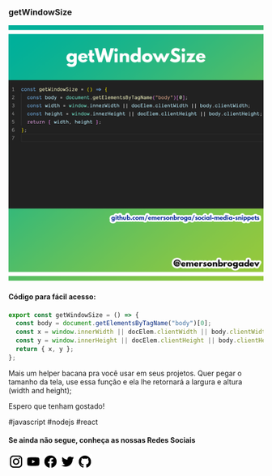 ### getWindowSize

![getWindowSize](https://github.com/emersonbroga/social-media-snippets/blob/master/content/2020-01-08/1080x1080-get-window-size.png)

#### Código para fácil acesso:

```js
export const getWindowSize = () => {
  const body = document.getElementsByTagName("body")[0];
  const x = window.innerWidth || docElem.clientWidth || body.clientWidth;
  const y = window.innerHeight || docElem.clientHeight || body.clientHeight;
  return { x, y };
};
```

Mais um helper bacana pra você usar em seus projetos. Quer pegar o tamanho da tela, use essa função e ela lhe retornará a largura e altura (width and height);

Espero que tenham gostado!

\#javascript \#nodejs \#react

#### Se ainda não segue, conheça as nossas Redes Sociais

[![instagram.com/emersonbrogadev](https://github.com/emersonbroga/social-media-snippets/blob/master/static/instagram.png?raw=true)](https://www.instagram.com/emersonbrogadev/)
[![youtube.com/c/emersonbrogadev](https://github.com/emersonbroga/social-media-snippets/blob/master/static/youtube.png?raw=true)](https://www.youtube.com/c/emersonbroga/)
[![facebook.com/emersonbrogadev](https://github.com/emersonbroga/social-media-snippets/blob/master/static/facebook.png?raw=true)](https://www.facebook.com/emersonbrogadev/)
[![twitter.com/emersonbrogadev](https://github.com/emersonbroga/social-media-snippets/blob/master/static/twitter.png?raw=true)](https://www.twitter.com/emersonbrogadev/)
[![github.com/emersonbroga](https://github.com/emersonbroga/social-media-snippets/blob/master/static/github.png?raw=true)](https://www.github.com/emersonbroga/)
